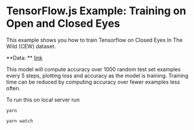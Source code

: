 # TensorFlow.js Example: Training on Open and Closed Eyes

This example shows you how to train Tensorflow on Closed Eyes In The Wild (CEW) dataset.

**Data: **  [link](http://parnec.nuaa.edu.cn/xtan/data/ClosedEyeDatabases.html)

This model will compute accuracy over 1000 random test set examples every 5
steps, plotting loss and accuracy as the model is training. Training time can
be reduced by computing accuracy over fewer examples less often.

To run this on local server run 

`yarn`

`yarn watch`
